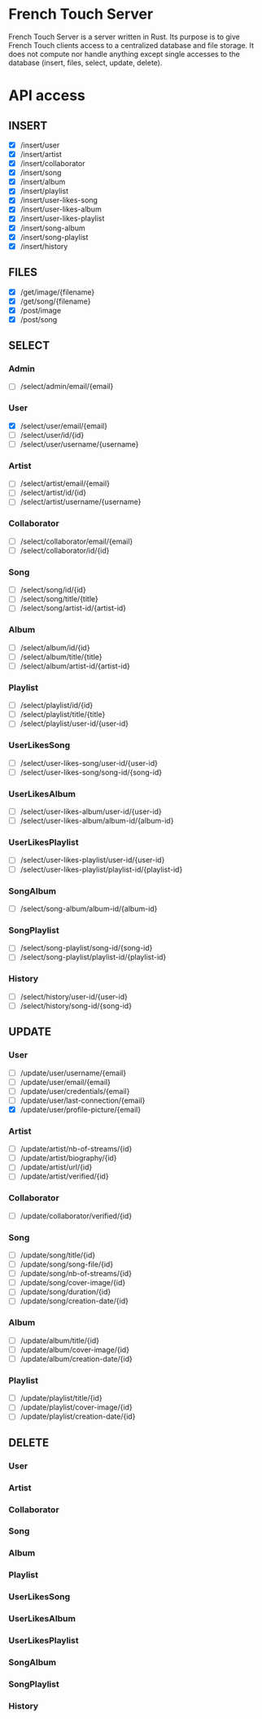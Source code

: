 # French Touch Server

French Touch Server is a server written in Rust. Its purpose is to give French Touch clients access to a centralized database and file storage. It does not compute nor handle anything except single accesses to the database (insert, files, select, update, delete).

# API access

## INSERT

- [X] /insert/user
- [X] /insert/artist
- [X] /insert/collaborator
- [X] /insert/song
- [X] /insert/album
- [X] /insert/playlist
- [X] /insert/user-likes-song
- [X] /insert/user-likes-album
- [X] /insert/user-likes-playlist
- [X] /insert/song-album
- [X] /insert/song-playlist
- [X] /insert/history

## FILES

- [X] /get/image/{filename}
- [X] /get/song/{filename}
- [X] /post/image
- [X] /post/song

## SELECT

### Admin
- [ ] /select/admin/email/{email}

### User
- [X] /select/user/email/{email}
- [ ] /select/user/id/{id}
- [ ] /select/user/username/{username}

### Artist 
- [ ] /select/artist/email/{email}
- [ ] /select/artist/id/{id}
- [ ] /select/artist/username/{username}

### Collaborator
- [ ] /select/collaborator/email/{email}
- [ ] /select/collaborator/id/{id}

### Song
- [ ] /select/song/id/{id}
- [ ] /select/song/title/{title}
- [ ] /select/song/artist-id/{artist-id}

### Album
- [ ] /select/album/id/{id}
- [ ] /select/album/title/{title}
- [ ] /select/album/artist-id/{artist-id}

### Playlist
- [ ] /select/playlist/id/{id}
- [ ] /select/playlist/title/{title}
- [ ] /select/playlist/user-id/{user-id}

### UserLikesSong
- [ ] /select/user-likes-song/user-id/{user-id}
- [ ] /select/user-likes-song/song-id/{song-id}

### UserLikesAlbum
- [ ] /select/user-likes-album/user-id/{user-id}
- [ ] /select/user-likes-album/album-id/{album-id}

### UserLikesPlaylist
- [ ] /select/user-likes-playlist/user-id/{user-id}
- [ ] /select/user-likes-playlist/playlist-id/{playlist-id}

### SongAlbum
- [ ] /select/song-album/album-id/{album-id}

### SongPlaylist
- [ ] /select/song-playlist/song-id/{song-id}
- [ ] /select/song-playlist/playlist-id/{playlist-id}

### History
- [ ] /select/history/user-id/{user-id}
- [ ] /select/history/song-id/{song-id}

## UPDATE

### User
- [ ] /update/user/username/{email}
- [ ] /update/user/email/{email}
- [ ] /update/user/credentials/{email}
- [ ] /update/user/last-connection/{email}
- [X] /update/user/profile-picture/{email}

### Artist
- [ ] /update/artist/nb-of-streams/{id}
- [ ] /update/artist/biography/{id}
- [ ] /update/artist/url/{id}
- [ ] /update/artist/verified/{id}

### Collaborator
- [ ] /update/collaborator/verified/{id}

### Song
- [ ] /update/song/title/{id}
- [ ] /update/song/song-file/{id}
- [ ] /update/song/nb-of-streams/{id}
- [ ] /update/song/cover-image/{id}
- [ ] /update/song/duration/{id}
- [ ] /update/song/creation-date/{id}

### Album
- [ ] /update/album/title/{id}
- [ ] /update/album/cover-image/{id}
- [ ] /update/album/creation-date/{id}

### Playlist
- [ ] /update/playlist/title/{id}
- [ ] /update/playlist/cover-image/{id}
- [ ] /update/playlist/creation-date/{id}

## DELETE

### User
### Artist
### Collaborator
### Song
### Album
### Playlist
### UserLikesSong
### UserLikesAlbum
### UserLikesPlaylist
### SongAlbum
### SongPlaylist
### History
